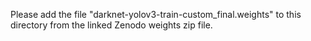 Please add the file "darknet-yolov3-train-custom_final.weights" to this directory from the linked Zenodo weights zip file.  